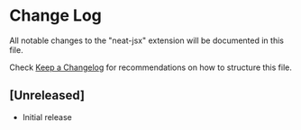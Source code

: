 # Change Log

All notable changes to the "neat-jsx" extension will be documented in this file.

Check [Keep a Changelog](http://keepachangelog.com/) for recommendations on how to structure this file.

## [Unreleased]

- Initial release